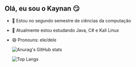 ## Olá, eu sou o Kaynan 😏


- 🔭 Estou no segundo semestre de ciências da computação
- 🌱 Atualmente estou estudando Java, C# e Kali Linux
- 😄 Pronouns: ele/dele 


  <div>
    
    ![Anurag's GitHub stats](https://github-readme-stats.vercel.app/api?username=KaynanSouza&show_icons=true&theme=transparent)
    
  </div>
  <div>
     
    ![Top Langs](https://github-readme-stats.vercel.app/api/top-langs/?username=KaynanSouza&layout=compact)
  
  </div>


